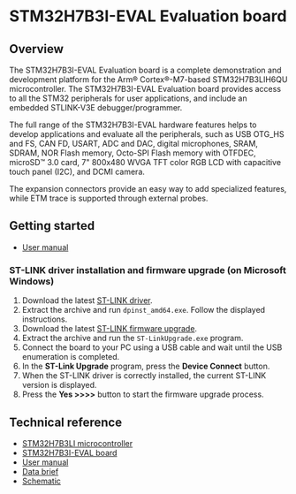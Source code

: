 # STM32H7B3I-EVAL Evaluation board

## Overview

The STM32H7B3I-EVAL Evaluation board is a complete demonstration and development platform for the Arm® Cortex®-M7-based STM32H7B3LIH6QU microcontroller. The STM32H7B3I-EVAL Evaluation board provides access to all the STM32 peripherals for user applications, and include an embedded STLINK-V3E debugger/programmer.

The full range of the STM32H7B3I-EVAL hardware features helps to develop applications and evaluate all the peripherals, such as USB OTG_HS and FS, CAN FD, USART, ADC and DAC, digital microphones, SRAM, SDRAM, NOR Flash memory, Octo-SPI Flash memory with OTFDEC, microSD™ 3.0 card, 7" 800x480 WVGA TFT color RGB LCD with capacitive touch panel (I2C), and DCMI camera.

The expansion connectors provide an easy way to add specialized features, while ETM trace is supported through external probes.

## Getting started

- [User manual](https://www.st.com/resource/en/user_manual/um2662-evaluation-board-with-stm32h7b3li-mcu-stmicroelectronics.pdf)

### ST-LINK driver installation and firmware upgrade (on Microsoft Windows)

1. Download the latest [ST-LINK driver](https://www.st.com/en/development-tools/stsw-link009.html).
2. Extract the archive and run `dpinst_amd64.exe`. Follow the displayed instructions.
3. Download the latest [ST-LINK firmware upgrade](https://www.st.com/en/development-tools/stsw-link007.html).
4. Extract the archive and run the `ST-LinkUpgrade.exe` program.
5. Connect the board to your PC using a USB cable and wait until the USB enumeration is completed.
6. In the **ST-Link Upgrade** program, press the **Device Connect** button.
7. When the ST-LINK driver is correctly installed, the current ST-LINK version is displayed.
8. Press the **Yes >>>>** button to start the firmware upgrade process.

## Technical reference

- [STM32H7B3LI microcontroller](https://www.st.com/en/microcontrollers-microprocessors/stm32h7b3li.html)
- [STM32H7B3I-EVAL board](https://www.st.com/en/evaluation-tools/stm32h7b3i-eval.html)
- [User manual](https://www.st.com/resource/en/user_manual/um2662-evaluation-board-with-stm32h7b3li-mcu-stmicroelectronics.pdf)
- [Data brief](https://www.st.com/resource/en/data_brief/stm32h7b3i-eval.pdf)
- [Schematic](https://www.st.com/resource/en/schematic_pack/mb1331-h7b3liq-d03_schematic.pdf)
